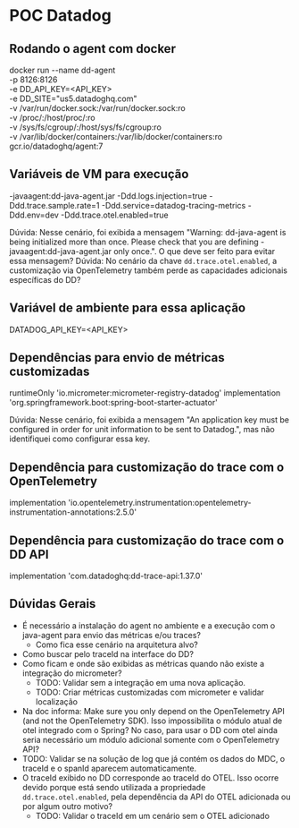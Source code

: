 # POC Datadog

## Rodando o agent com docker

docker run --name dd-agent \
    -p 8126:8126 \
    -e DD_API_KEY=<API_KEY> \
    -e DD_SITE="us5.datadoghq.com" \
    -v /var/run/docker.sock:/var/run/docker.sock:ro \
    -v /proc/:/host/proc/:ro \
    -v /sys/fs/cgroup/:/host/sys/fs/cgroup:ro \
    -v /var/lib/docker/containers:/var/lib/docker/containers:ro \
    gcr.io/datadoghq/agent:7

## Variáveis de VM para execução

-javaagent:dd-java-agent.jar -Ddd.logs.injection=true -Ddd.trace.sample.rate=1 -Ddd.service=datadog-tracing-metrics -Ddd.env=dev -Ddd.trace.otel.enabled=true

Dúvida: Nesse cenário, foi exibida a mensagem "Warning: dd-java-agent is being initialized more than once. Please check that you are defining -javaagent:dd-java-agent.jar only once.". O que deve ser feito para evitar essa mensagem?
Dúvida: No cenário da chave `dd.trace.otel.enabled`, a customização via OpenTelemetry também perde as capacidades adicionais específicas do DD?

## Variável de ambiente para essa aplicação

DATADOG_API_KEY=<API_KEY>

## Dependências para envio de métricas customizadas

runtimeOnly 'io.micrometer:micrometer-registry-datadog'
implementation 'org.springframework.boot:spring-boot-starter-actuator'  

Dúvida: Nesse cenário, foi exibida a mensagem "An application key must be configured in order for unit information to be sent to Datadog.", mas não identifiquei como configurar essa key.

## Dependência para customização do trace com o OpenTelemetry

implementation 'io.opentelemetry.instrumentation:opentelemetry-instrumentation-annotations:2.5.0'

## Dependência para customização do trace com o DD API

implementation 'com.datadoghq:dd-trace-api:1.37.0'

## Dúvidas Gerais

- É necessário a instalação do agent no ambiente e a execução com o java-agent para envio das métricas e/ou traces?
    - Como fica esse cenário na arquitetura alvo?
- Como buscar pelo traceId na interface do DD?
- Como ficam e onde são exibidas as métricas quando não existe a integração do micrometer?
  - TODO: Validar sem a integração em uma nova aplicação.
  - TODO: Criar métricas customizadas com micrometer e validar localização
- Na doc informa: Make sure you only depend on the OpenTelemetry API (and not the OpenTelemetry SDK). Isso impossibilita o módulo atual de otel integrado com o Spring? No caso, para usar o DD com otel ainda seria necessário um módulo adicional somente com o OpenTelemetry API?
- TODO: Validar se na solução de log que já contém os dados do MDC, o traceId e o spanId aparecem automaticamente.
- O traceId exibido no DD corresponde ao traceId do OTEL. Isso ocorre devido porque está sendo utilizada a propriedade `dd.trace.otel.enabled`, pela dependência da API do OTEL adicionada ou por algum outro motivo?
  - TODO: Validar o traceId em um cenário sem o OTEL adicionado
